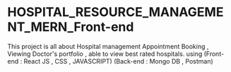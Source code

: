 # HOSPITAL_RESOURCE_MANAGEMENT_MERN_Front-end
This project is all about Hospital management Appointment Booking , Viewing Doctor's portfolio , able to view best rated hospitals. using (Front-end : React JS , CSS , JAVASCRIPT) (Back-end : Mongo DB , Postman)

